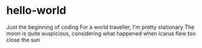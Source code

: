 hello-world
===========

Just the beginning of coding
For a world traveller, I'm pretty stationary
The moon is quite auspicious, considering what happened when Icarus flew too close the sun
